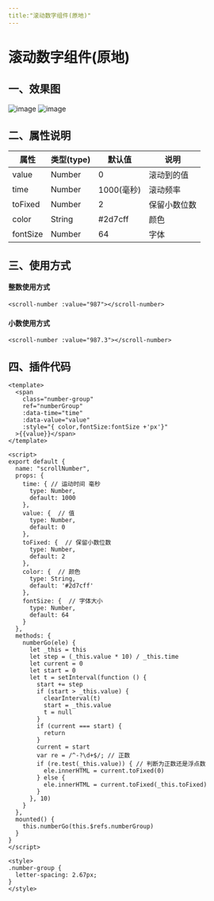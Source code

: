 ```yaml
---
title:"滚动数字组件(原地)"
---
```

# 滚动数字组件(原地)
## 一、效果图
![image](/docs/assets/images/vue-scrollNumber1.gif)
![image](/docs/assets/images/vue-scrollNumber2.gif)


## 二、属性说明
属性|类型(type)|默认值 | 说明
 ------ | ------ | ------ | ------ |
value | Number | 0 | 滚动到的值 
time | Number | 1000(毫秒) | 滚动频率 
toFixed | Number | 2 | 保留小数位数 
color | String | #2d7cff | 颜色 
fontSize | Number | 64 | 字体

## 三、使用方式
#### 整数使用方式
```vue
<scroll-number :value="987"></scroll-number>
```
#### 小数使用方式
```vue
<scroll-number :value="987.3"></scroll-number>
``` 

## 四、插件代码
```vue
<template>
  <span
    class="number-group"
    ref="numberGroup"
    :data-time="time"
    :data-value="value"
    :style="{ color,fontSize:fontSize +'px'}"
  >{{value}}</span>
</template>

<script>
export default {
  name: "scrollNumber",
  props: {
    time: { // 运动时间 毫秒
      type: Number,
      default: 1000
    },
    value: {  // 值
      type: Number,
      default: 0
    },
    toFixed: {  // 保留小数位数
      type: Number,
      default: 2
    },
    color: {  // 颜色
      type: String,
      default: '#2d7cff'
    },
    fontSize: {  // 字体大小
      type: Number,
      default: 64
    }
  },
  methods: {
    numberGo(ele) {
      let _this = this
      let step = (_this.value * 10) / _this.time
      let current = 0
      let start = 0
      let t = setInterval(function () {
        start += step
        if (start > _this.value) {
          clearInterval(t)
          start = _this.value
          t = null
        }
        if (current === start) {
          return
        }
        current = start
        var re = /^-?\d+$/; // 正数
        if (re.test(_this.value)) { // 判断为正数还是浮点数
          ele.innerHTML = current.toFixed(0)
        } else {
          ele.innerHTML = current.toFixed(_this.toFixed)
        }
      }, 10)
    }
  },
  mounted() {
    this.numberGo(this.$refs.numberGroup)
  }
}
</script>

<style>
.number-group {
  letter-spacing: 2.67px;
}
</style>
```
